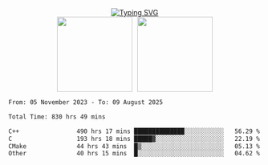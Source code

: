 <!--START_SECTION:console-->
<div align="center">
  <a href="https://git.io/typing-svg">
    <img src="https://readme-typing-svg.demolab.com/?lines=Hello+There+!;Happy+Coding+!&size=28&color=0F62FE&center=true&font=Fira+Code" alt="Typing SVG" />
  </a>
</div>
<!--END_SECTION:console-->

<div align="center" style="display: flex; justify-content: center; gap: 10px; flex-wrap: wrap;">
  <img 
    src="https://github-readme-stats.vercel.app/api?username=gotorion&hide_title=true&hide_border=true&show_icons=true&line_height=21&text_color=000&icon_color=000&bg_color=0,ea6161,ffc64d,fffc4d,52fa5a&theme=graywhite" 
    height="150"
  />
  <img 
    src="https://github-readme-stats.vercel.app/api/top-langs/?username=gotorion&hide_title=true&hide_border=true&layout=compact&langs_count=6&text_color=000&icon_color=fff&bg_color=0,52fa5a,4dfcff,c64dff&theme=graywhite" 
    height="150"
  />
</div>
<!--START_SECTION:waka-->

```txt
From: 05 November 2023 - To: 09 August 2025

Total Time: 830 hrs 49 mins

C++                490 hrs 17 mins ██████████████░░░░░░░░░░░   56.29 %
C                  193 hrs 18 mins █████▓░░░░░░░░░░░░░░░░░░░   22.19 %
CMake              44 hrs 43 mins  █▒░░░░░░░░░░░░░░░░░░░░░░░   05.13 %
Other              40 hrs 15 mins  █░░░░░░░░░░░░░░░░░░░░░░░░   04.62 %
```

<!--END_SECTION:waka-->

